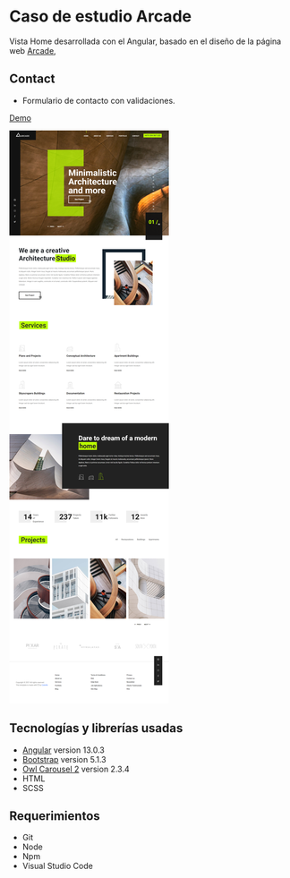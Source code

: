 # Caso de estudio Arcade

Vista Home desarrollada con el Angular, basado en el diseño de la página web [Arcade](https://technext.github.io/arcade/),

## Contact
- Formulario de contacto con validaciones.

[Demo](https://arcade-angular.netlify.app/)

[![Vista previa](https://github.com/DanyEscobar/arcade-angular/blob/main/src/assets/images/arcade-home-page.png)](https://github.com/DanyEscobar/arcade-angular)


## Tecnologías y librerías usadas

- [Angular](https://angular.io/) version 13.0.3
- [Bootstrap](https://getbootstrap.com/) version 5.1.3
- [Owl Carousel 2](https://owlcarousel2.github.io/OwlCarousel2/) version 2.3.4
- HTML
- SCSS

## Requerimientos

- Git
- Node
- Npm
- Visual Studio Code
